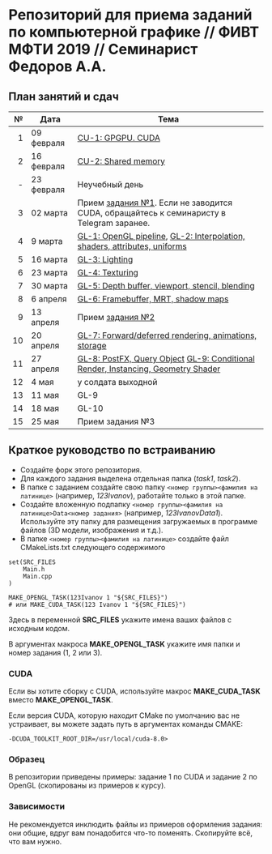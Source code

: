 # Репозиторий для приема заданий по компьютерной графике // ФИВТ МФТИ 2019 // Семинарист Федоров А.А.
## План занятий и сдач
№ | Дата | Тема
-:|-------|------------------|
1 | 09 февраля | [CU-1: GPGPU. CUDA](https://paper.dropbox.com/doc/CU-1-GPGPU.-CUDA.-H7TyJqeb6Il8yoecGgoU8)
2 | 16 февраля | [CU-2: Shared memory](https://paper.dropbox.com/doc/CU-2-Shared-memory--AXq_E0i9nuOskM~Zy75F_EhnAQ-jiRmAOjZEaGceJZTCNhmA)
- | 23 февраля | Неучебный день
3 | 02 марта | Прием [задания №1](https://bitbucket.org/AndrewFedorov/gl_tasks2019/wiki/task-cu-rasterizer). Если не заводится CUDA, обращайтесь к семинаристу в Telegram заранее.
4 | 9 марта | [GL-1: OpenGL pipeline](https://paper.dropbox.com/doc/GL-1-OpenGL-pipeline--AY~dw~jC7uPNqaTGHMQ9CmnRAQ-CghD82qOYXibqadyVH30I), [GL-2: Interpolation, shaders, attributes, uniforms](https://paper.dropbox.com/doc/GL-2-Interpolation-shaders-attributes-uniforms--AY~sdq4HipHbO5r1wzdZV_eTAQ-9a2mGgGkJQ5zEGqXWZNJv)
5 | 16 марта | [GL-3: Lighting](https://paper.dropbox.com/doc/GL-3-Lighting--AZ8e5BLKQtBXhM39WBJH0Lw8AQ-XerK7F5qZlpCRLCtUX7Wn)
6 | 23 марта | [GL-4: Texturing](https://paper.dropbox.com/doc/GL-4-Texturing--AZ~lntbp3XIE6QCnbx4GOGo4AQ-NGFRF7LdS1sCvFE2MVtBo)
7 | 30 марта | [GL-5: Depth buffer, viewport, stencil, blending](https://paper.dropbox.com/doc/GL-5-Depth-buffer-viewport-stencil-blending.--AaW76aTbvZolgAIil5Hj0AZ_AQ-7Iin75GF1bCeysVlZSmkD)
8 | 6 апреля | [GL-6: Framebuffer, MRT, shadow maps](https://paper.dropbox.com/doc/GL-6-Framebuffer-MRT-shadows--Aa6kn0DaT3icuZ81UDliDbM~AQ-DIrqdOl7B1oBlWxvGvgM4)
9 | 13 апреля | Прием [задания №2](https://bitbucket.org/AndrewFedorov/gl_tasks2019/wiki/Home)
10 | 20 апреля | [GL-7: Forward/deferred rendering, animations, storage](https://paper.dropbox.com/doc/GL-7-Forwarddeferred-rendering-skeletal-animations-immutable-storage.--AcWJZIXCgM6QKNQuLmtHZSrKAQ-pJ6RywtDn7kSMtAXt5fLL)
11 | 27 апреля | [GL-8: PostFX, Query Object](https://paper.dropbox.com/doc/GL-8-PostFX-Query-Object--AcWLLMH2MkNZdlP9d2el7lnoAQ-uT5Zt6DnzoTsLkLcPbTGo) [GL-9: Conditional Render, Instancing, Geometry Shader](https://paper.dropbox.com/doc/GL-9-Conditional-rendering-Instancing-Geometry-shader--AcXSfC5UywXrtwYuMmuNZroFAQ-x83471cChpUGOBBBkoHGS)
12 | 4 мая | у солдата выходной
13 | 11 мая | GL-9
14 | 18 мая | GL-10
15 | 25 мая | Прием задания №3

## Краткое руководство по встраиванию

* Создайте форк этого репозитория.
* Для каждого задания выделена отдельная папка (*task1*, *task2*).
* В папке с заданием создайте свою папку `<номер группы><фамилия на латинице>` (например, *123Ivanov*), работайте только в этой папке.
* Создайте вложенную подпапку `<номер группы><фамилия на латинице>Data<номер задания>` (например, *123IvanovData1*). Используйте эту папку для размещения загружаемых в программе файлов (3D модели, изображения и т.д.).
* В папке `<номер группы><фамилия на латинице>` создайте файл CMakeLists.txt следующего содержимого

```
set(SRC_FILES
    Main.h
    Main.cpp
)

MAKE_OPENGL_TASK(123Ivanov 1 "${SRC_FILES}")
# или MAKE_CUDA_TASK(123 Ivanov 1 "${SRC_FILES}")
```
    
Здесь в переменной **SRC_FILES** укажите имена ваших файлов с исходным кодом.
    
В аргументах макроса **MAKE_OPENGL_TASK** укажите имя папки и номер задания (1, 2 или 3).

### CUDA
Если вы хотите сборку с CUDA, используйте макрос **MAKE_CUDA_TASK** вместо **MAKE_OPENGL_TASK**.

Если версия CUDA, которую находит CMake по умолчанию вас не устраивает, вы можете задать путь в аргументах команды CMAKE:

`-DCUDA_TOOLKIT_ROOT_DIR=/usr/local/cuda-8.0>`

### Образец
В репозитории приведены примеры: задание 1 по CUDA и задание 2 по OpenGL (скопированы из примеров к курсу).

### Зависимости
Не рекомендуется инклюдить файлы из примеров оформления задания: они общие, вдруг вам понадобится что-то поменять.
Скопируйте всё, что вам нужно.